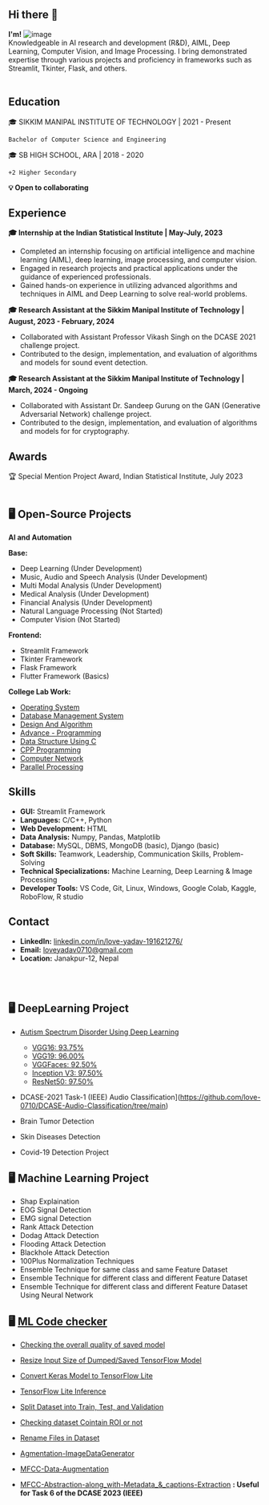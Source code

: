 ## Hi there 👋
**I'm!**
![image](https://github.com/love-0710/love-0710/assets/123236986/966a40a0-bd16-4378-aa45-c2c1c65f1e46) <br />
Knowledgeable in AI research and development (R&D), AIML, Deep Learning, Computer Vision, and Image Processing. I bring demonstrated expertise through various projects and proficiency in frameworks such as Streamlit, Tkinter, Flask, and others. <br /> <br />


## Education

🎓 SIKKIM MANIPAL INSTITUTE OF TECHNOLOGY | 2021 - Present

    Bachelor of Computer Science and Engineering

🎓 SB HIGH SCHOOL, ARA | 2018 - 2020

    +2 Higher Secondary

**💡 Open to collaborating**

## Experience

**🎓 Internship at the Indian Statistical Institute | May-July, 2023**

- Completed an internship focusing on artificial intelligence and machine learning (AIML), deep learning, image processing, and computer vision.
- Engaged in research projects and practical applications under the guidance of experienced professionals.
- Gained hands-on experience in utilizing advanced algorithms and techniques in AIML and Deep Learning to solve real-world problems.

**🎓 Research Assistant at the Sikkim Manipal Institute of Technology | August, 2023 - February, 2024**
- Collaborated with Assistant Professor Vikash Singh on the DCASE 2021 challenge project.
- Contributed to the design, implementation, and evaluation of algorithms and models for sound event detection.
 
**🎓 Research Assistant at the Sikkim Manipal Institute of Technology | March, 2024 - Ongoing**
- Collaborated with Assistant Dr. Sandeep Gurung on the GAN (Generative Adversarial Network) challenge project.
- Contributed to the design, implementation, and evaluation of algorithms and models for for cryptography.
 
## Awards

🏆 Special Mention Project Award, Indian Statistical Institute, July 2023 <br /> <br />
      

## 🖥️ Open-Source Projects <br />
**AI and Automation**

**Base:**

   * Deep Learning (Under Development) <br />
   * Music, Audio and Speech Analysis (Under Development) <br />
   * Multi Modal Analysis (Under Development) <br />
   * Medical Analysis (Under Development) <br />
   * Financial Analysis (Under Development) <br />
   * Natural Language Processing (Not Started) <br />
   * Computer Vision (Not Started) <br />

**Frontend:**

   * Streamlit Framework <br />
   * Tkinter Framework <br />
   * Flask Framework <br />
   * Flutter Framework (Basics) <br />

**College Lab Work:**

   * [Operating System](https://github.com/love-0710/Operating-System-Lab) <br />
   * [Database Management System](https://github.com/love-0710/Database-Management-System-DBMS--lab) <br />
   * [Design And Algorithm](https://github.com/love-0710/Design-And-Algorithm-lab) <br />
   * [Advance - Programming](https://github.com/love-0710/Advance-programming-lab) <br />
   * [Data Structure Using C](https://github.com/love-0710/Data-Structure-Using-C--lab) <br />
   * [CPP Programming](https://github.com/love-0710/CPP-programming) <br />
   * [Computer Network](https://github.com/love-0710/Computer-Network-Lab) <br />
   * [Parallel Processing](https://github.com/love-0710/Parallel-Programming-Lab) <br />


## Skills

   * **GUI:** Streamlit Framework <br />
   * **Languages:** C/C++, Python <br/>
   * **Web Development:** HTML <br />
   * **Data Analysis:** Numpy, Pandas, Matplotlib <br />
   * **Database:** MySQL, DBMS, MongoDB (basic), Django (basic) <br />
   * **Soft Skills:** Teamwork, Leadership, Communication Skills, Problem-Solving <br />
   * **Technical Specializations:** Machine Learning, Deep Learning & Image Processing <br />
   * **Developer Tools:** VS Code, Git, Linux, Windows, Google Colab, Kaggle, RoboFlow, R studio <br />

## Contact

   * **LinkedIn:** [linkedin.com/in/love-yadav-191621276/](https://www.linkedin.com/in/love-yadav-191621276/) <br />
   * **Email:** loveyadav0710@gmail.com <br />
   * **Location:** Janakpur-12, Nepal <br />

<br />
<br />

## 🖥️ DeepLearning Project

-    [Autism Spectrum Disorder Using Deep Learning](https://github.com/love-0710/Autism-Spectrum-Disorder-Using-Deep-Learning) 

       * [VGG16: 93.75%](https://github.com/love-0710/Autism-Spectrum-Disorder-Using-Deep-Learning/tree/main/ASD_using%20VGG16) <br/>
       * [VGG19: 96.00%](https://github.com/love-0710/Autism-Spectrum-Disorder-Using-Deep-Learning/tree/main/ASD%20Using%20VGG19) <br />
       * [VGGFaces: 92.50%](https://github.com/love-0710/Autism-Spectrum-Disorder-Using-Deep-Learning/tree/main/ASD%20Using%20VGGFaces) <br />
       * [Inception V3: 97.50%](https://github.com/love-0710/Autism-Spectrum-Disorder-Using-Deep-Learning/tree/main/ASD%20Using%20Inception%20V3) <br />
       * [ResNet50: 97.50%](https://github.com/love-0710/Autism-Spectrum-Disorder-Using-Deep-Learning/tree/main/ASD%20USing%20ResNet50) <br />

-    DCASE-2021 Task-1 (IEEE) Audio Classification](https://github.com/love-0710/DCASE-Audio-Classification/tree/main)

-    Brain Tumor Detection

-    Skin Diseases Detection

-    Covid-19 Detection Project


## 🖥️  Machine Learning Project

-    Shap Explaination
-    EOG Signal Detection
-    EMG signal Detection
-    Rank Attack Detection 
-    Dodag Attack Detection
-    Flooding Attack Detection
-    Blackhole Attack Detection
-    100Plus Normalization Techniques
-    Ensemble Technique for same class and same Feature Dataset
-    Ensemble Technique for different class and different Feature Dataset
-    Ensemble Technique for different class and different Feature Dataset Using Neural Network


## 🖥️ **[ML Code checker](https://github.com/love-0710/ML-data-checker-or-Modifier)**

- [Checking the overall quality of saved model](https://github.com/love-0710/ML-data-checker-or-Modifier/blob/main/checking_overall_quality_of_saved_model.py)
- [Resize Input Size of Dumped/Saved TensorFlow Model](https://github.com/love-0710/ML-data-checker-or-Modifier/blob/main/changing_model_input_size.py) 

- [Convert Keras Model to TensorFlow Lite](https://github.com/love-0710/ML-data-checker-or-Modifier/blob/main/convert_keras_model_to_tflite.py)

- [TensorFlow Lite Inference](https://github.com/love-0710/ML-data-checker-or-Modifier/blob/main/tflite_inference.py)


- [Split Dataset into Train, Test, and Validation](https://github.com/love-0710/ML-data-checker-or-Modifier/blob/main/spliting_dataset.py)

- [Checking dataset Cointain ROI or not](https://github.com/love-0710/ML-data-checker-or-Modifier/blob/main/dataset_roi_check.ipynb)
  
- [Rename Files in Dataset](https://github.com/love-0710/ML-data-checker-or-Modifier/blob/main/rename.py)
- [Agmentation-ImageDataGenerator](https://github.com/love-0710/ML-data-checker-or-Modifier/blob/main/Agumentation_image.py)
- [MFCC-Data-Augmentation](https://github.com/love-0710/ML-data-checker-or-Modifier/blob/main/MFCC_Data_Augumenattion.py)
- [MFCC-Abstraction-along_with-Metadata_&_captions-Extraction](https://github.com/love-0710/ML-data-checker-or-Modifier/blob/main/MFCC-Abstraction-and-Metadata-Extraction.py) **: Useful for Task 6 of the DCASE 2023 (IEEE)**
  
